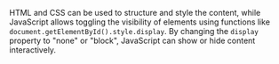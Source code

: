HTML and CSS can be used to structure and style the content, while JavaScript allows toggling the visibility of elements using functions like `document.getElementById().style.display`. By changing the `display` property to "none" or "block", JavaScript can show or hide content interactively.
